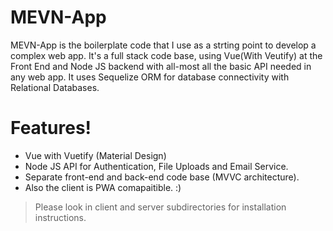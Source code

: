 # MEVN-App

MEVN-App is the boilerplate code that I use as a strting point to develop a complex web app. It's a full stack code base, using Vue(With Veutify) at the Front End and Node JS backend with all-most all the basic API needed in any web app. It uses Sequelize ORM for database connectivity with Relational Databases.

# Features!

  - Vue with Vuetify (Material Design)
  - Node JS API for Authentication, File Uploads and Email Service.
  - Separate front-end and back-end code base (MVVC architecture).
  - Also the client is PWA comapaitible. :)

> Please look in client and server subdirectories for installation instructions.
